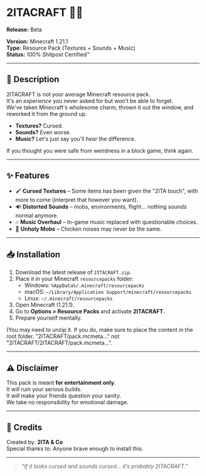 # 2ITACRAFT 🎨🎵

**Release:** Beta

**Version:** Minecraft 1.21.1  
**Type:** Resource Pack (Textures + Sounds + Music)  
**Status:** 100% Shitpost Certified™  

---

## 📜 Description

2ITACRAFT is not your average Minecraft resource pack.  
It's an *experience* you never asked for but won't be able to forget.  
We've taken Minecraft's wholesome charm, thrown it out the window, and reworked it from the ground up.

- **Textures?** Cursed.  
- **Sounds?** Even worse.  
- **Music?** Let's just say you'll *hear* the difference.  

If you thought you were safe from weirdness in a block game, think again.

---

## ✨ Features

- 🖌 **Cursed Textures** – Some items has been given the "2ITA touch", with more to come (interpret that however you want).
- 🔊 **Distorted Sounds** – mobs, environments, flight... nothing sounds normal anymore.
- 🎶 **Music Overhaul** – In-game music replaced with questionable choices.
- 🐔 **Unholy Mobs** – Chicken noises may never be the same.

---

## 📥 Installation

1. Download the latest release of `2ITACRAFT.zip`.
2. Place it in your Minecraft `resourcepacks` folder:  
   - Windows: `%AppData%/.minecraft/resourcepacks`  
   - macOS: `~/Library/Application Support/minecraft/resourcepacks`  
   - Linux: `~/.minecraft/resourcepacks`
3. Open Minecraft (1.21.1).
4. Go to **Options > Resource Packs** and activate **2ITACRAFT**.
5. Prepare yourself mentally.

(You may need to unzip it. If you do, make sure to place the content in the root folder. "2ITACRAFT/pack.mcmeta..." not "2ITACRAFT/2ITACRAFT/pack.mcmeta...".

---

## ⚠️ Disclaimer

This pack is meant **for entertainment only**.  
It *will* ruin your serious builds.  
It *will* make your friends question your sanity.  
We take no responsibility for emotional damage.

---

## 📢 Credits

Created by: **2ITA & Co**  
Special thanks to: Anyone brave enough to install this.

---

> *"If it looks cursed and sounds cursed… it’s probably 2ITACRAFT."*
